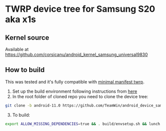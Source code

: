 # TWRP device tree for Samsung S20 aka x1s

## Kernel source 
Available at https://github.com/corsicanu/android_kernel_samsung_universal9830

## How to build
This was tested and it's fully compatible with [minimal manifest twrp](https://github.com/minimal-manifest-twrp/platform_manifest_twrp_aosp).
1. Set up the build environment following instructions from [here](https://github.com/minimal-manifest-twrp/platform_manifest_twrp_aosp/blob/twrp-11/README.md#getting-started)
2. In the root folder of cloned repo you need to clone the device tree:
```bash
git clone -b android-11.0 https://github.com/TeamWin/android_device_samsung_x1s.git device/samsung/x1s
```
3. To build:
```bash
export ALLOW_MISSING_DEPENDENCIES=true && . build/envsetup.sh && lunch twrp_x1s-eng && mka recoveryimage -j128
```

